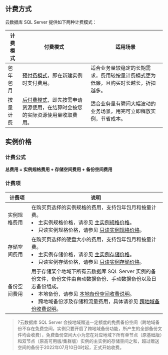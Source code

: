 
## 计费方式
云数据库 SQL Server 提供如下两种计费模式：

| 计费模式 | 付费模式 |  适用场景 | 
|---------|---------|---------|
| 包年包月 |[预付费模式](https://cloud.tencent.com/document/product/555/9618)，即在新建实例时支付费用。| 适合业务量较稳定的长期需求，费用较按量计费模式更为低廉，且购买时长越长，折扣越多。| 
| 按量计费 |[后付费模式](https://cloud.tencent.com/document/product/555/9617)，即先按需申请资源使用，在结算时会按您的实际资源使用量收取费用。| 适合业务量有瞬间大幅波动的业务场景，用完可立即释放实例，节省成本。| 

## 实例价格
### 计费公式
**总费用 = 实例规格费用 + 存储空间费用 + 备份空间费用**

### 计费项
<table>
<thead><tr><th width="15%">计费项</th><th>说明</th></tr></thead>
<tbody><tr>
<td>实例规格费用<br></td>
<td>在购买页选择的实例规格的费用，支持包年包月和按量计费。<li>主实例规格价格，请参见 <a href="https://cloud.tencent.com/document/product/238/8294" target="_blank">主实例规格价格</a>。<li>只读实例规格价格，请参见 <a href="https://cloud.tencent.com/document/product/238/85956" target="_blank">只读实例规格价格</a>。</td>
</tr>
<tr>
<td>存储空间费用</td>
<td>在购买页选择的硬盘大小的费用，支持包年包月和按量计费。<li>主实例存储价格，请参见 <a href="https://cloud.tencent.com/document/product/238/8294#ZSLCCJG" target="_blank">主实例存储价格</a>。<li>只读实例存储价格，请参见 <a href="https://cloud.tencent.com/document/product/238/85956#ZDSLCCJG" target="_blank">只读实例存储价格</a>。</td>
</tr>
<td>备份空间费用</td>
<td>用于存储某个地域下所有云数据库 SQL Server 实例的备份文件，备份文件由自动数据备份、手动数据备份以及日志备份组成。<li>本地备份，请参见 <a href="https://cloud.tencent.com/document/product/238/70171" target="_blank">本地备份空间收费说明</a>。<li>跨地域备份涉及存储和流量费用，具体请参见 <a href="https://cloud.tencent.com/document/product/238/77393" target="_blank">跨地域备份收费说明</a>。</td>
</tr>
</tbody></table>

>?云数据库 SQL Server 会按地域赠送一定额度的免费备份空间（跨地域备份不存在免费空间，实例只要开启了跨地域备份功能，所产生的全部备份文件均会收费），免费备份空间大小为您在对应地域下所有单节点（原基础版）和双节点（原高可用版/集群版）实例的主实例的存储空间之和，超过赠送空间的备份于2022年07月10日0时起，正式开始收费。
